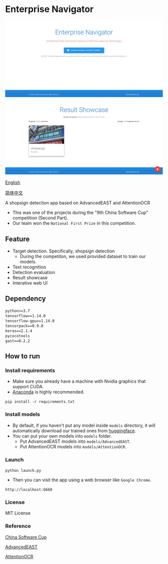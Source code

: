 # Enterprise Navigator

![Homepage](./imgs/homepage.jpg)
![Showcase](./imgs/result_showcase.jpg)

[English](./README.md)

[简体中文](./docs/README_zh-cn.md)

A shopsign detection app based on AdvancedEAST and AttentionOCR

- This was one of the projects during the "9th China Software Cup" competition (Second Part).
- Our team won the `National First Prize` in this competition.

## Feature

- Target detection. Specifically, shopsign detection
  - During the competiton, we used provided dataset to train our models.
- Text recognition
- Detection evaluation
- Result showcase
- Interative web UI

## Dependency

```
python>=3.7
tensorflow==1.14.0
tensorflow-gpu==1.14.0
tensorpack==0.9.8
keras==2.1.4
pycocotools
gast==0.2.2
```

## How to run

### Install requirements

- Make sure you already have a machine with Nvidia graphics that support CUDA.
- [Anaconda](https://www.anaconda.com/) is highly recommended.

```
pip install -r requirements.txt
```

### Install models

- By default, if you haven't put any model inside `models` directory, it will automatically download our trained ones from [huggingface](https://huggingface.co/).
- You can put your own models into `models` folder.
  - Put AdvancedEAST models into `models/AdvancedEAST`.
  - Put AttentionOCR models into `models/AttentionOCR`.

### Launch

```
python launch.py
```

- Then you can visit the app using a web browser like `Google Chrome`.

```
http://localhost:6660
```

### License

MIT License

### Reference

[China Software Cup](http://www.cnsoftbei.com/)

[AdvancedEAST](https://github.com/huoyijie/AdvancedEAST)

[AttentionOCR](https://github.com/zhang0jhon/AttentionOCR)
